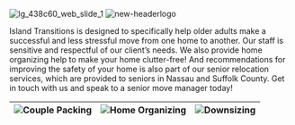 

<!---
themazzas/themazzas is a ✨ special ✨ repository because its `README.md` (this file) appears on your GitHub profile.
You can click the Preview link to take a look at your changes.
--->
![lg_438c60_web_slide_1](https://user-images.githubusercontent.com/107706171/174341055-921cd7dc-98a5-4c8f-85ab-d611c6543701.png)
![new-headerlogo](https://user-images.githubusercontent.com/107706171/176006462-b3554b02-dc5b-4f1e-8114-924afd88b77b.png)

Island Transitions is designed to specifically help older adults make a successful and less stressful move from one home to another. Our staff is sensitive and respectful of our client’s needs. We also provide home organizing help to make your home clutter-free! And recommendations for improving the safety of your home is also part of our senior relocation services, which are provided to seniors in Nassau and Suffolk County. Get in touch with us and speak to a senior move manager today!

|![Couple Packing](https://user-images.githubusercontent.com/107706171/174702617-c77586fa-a141-4825-9923-2b4d1ab87574.png)| ![Home Organizing](https://user-images.githubusercontent.com/107706171/176001947-cf62f5c8-298d-4b8b-81f1-dd33654dbe5f.png) | ![Downsizing](https://user-images.githubusercontent.com/107706171/176002167-fa2cae48-4f9a-4f76-ae47-3d75dec74c1d.png) |
|-----------|-------------|-----------|




